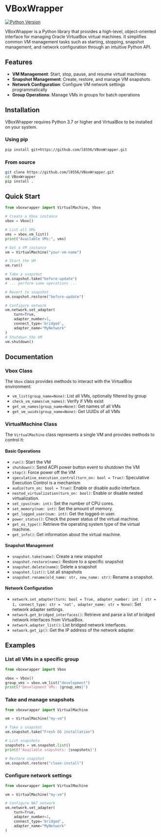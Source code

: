 # VBoxWrapper

[![Python Version](https://img.shields.io/badge/python-3.7%20%7C%203.8%20%7C%203.9%20%7C%203.10%20%7C%203.11-blue)](https://www.python.org/)

VBoxWrapper is a Python library that provides a high-level,
object-oriented interface for managing Oracle VirtualBox virtual machines.
It simplifies common VM management tasks such as starting, stopping,
snapshot management, and network configuration through an intuitive Python API.

## Features

- **VM Management**: Start, stop, pause, and resume virtual machines
- **Snapshot Management**: Create, restore, and manage VM snapshots
- **Network Configuration**: Configure VM network settings programmatically
- **Group Operations**: Manage VMs in groups for batch operations

## Installation

VBoxWrapper requires Python 3.7 or higher and VirtualBox to be installed
on your system.

### Using pip

```bash
pip install git+https://github.com/l8556/VBoxWrapper.git
```

### From source

```bash
git clone https://github.com/l8556/VBoxWrapper.git
cd VBoxWrapper
pip install .
```

## Quick Start

```python
from vboxwrapper import VirtualMachine, Vbox

# Create a Vbox instance
vbox = Vbox()

# List all VMs
vms = vbox.vm_list()
print("Available VMs:", vms)

# Get a VM instance
vm = VirtualMachine("your-vm-name")

# Start the VM
vm.run()

# Take a snapshot
vm.snapshot.take("before-update")
# ... perform some operations ...

# Revert to snapshot
vm.snapshot.restore("before-update")

# Configure network
vm.network.set_adapter(
    turn=True,
    adapter_number=1,
    connect_type='bridged',
    adapter_name="MyNetwork"
)
# Shutdown the VM
vm.shutdown()
```

## Documentation

### Vbox Class

The `Vbox` class provides methods to interact with the VirtualBox environment:

- `vm_list(group_name=None)`: List all VMs, optionally filtered by group
- `check_vm_names(vm_names)`: Verify if VMs exist
- `get_vm_names(group_name=None)`: Get names of all VMs
- `get_vm_uuids(group_name=None)`: Get UUIDs of all VMs

### VirtualMachine Class

The `VirtualMachine` class represents a single VM and provides methods
to control it:

#### Basic Operations

- `run()`: Start the VM
- `shutdown()`: Send ACPI power button event to shutdown the VM
- `stop()`: Force power off the VM
- `speculative_execution_control(turn_on: bool = True)`:
Speculative Execution Control is a mechanism
- `audio(turn_on: bool = True)`: Enable or disable audio interface.
- `nested_virtualization(turn_on: bool)`: Enable or disable nested virtualization.
- `set_cpus(num: int)`: Set the number of CPU cores.
- `set_memory(num: int)`: Set the amount of memory.
- `get_logged_user(num: int)`: Get the logged-in user.
- `power_status()`: Check the power status of the virtual machine.
- `get_os_type()`: Retrieve the operating system type of the virtual machine.
- `get_info()`: Get information about the virtual machine.

#### Snapshot Management

- `snapshot.take(name)`: Create a new snapshot
- `snapshot.restore(name)`: Restore to a specific snapshot
- `snapshot.delete(name)`: Delete a snapshot
- `snapshot.list()`: List all snapshots
- `snapshot.rename(old_name: str, new_name: str)`: Rename a snapshot.

#### Network Configuration

- `network.set_adapter(turn: bool = True, adapter_number: int | str = 1,
  connect_type: str = 'nat', adapter_name: str = None)`: Set network
  adapter settings.
- `network.get_bridged_interfaces()`: Retrieve and parse a list of
  bridged network interfaces from VirtualBox.
- `network.adapter_list()`: List bridged network interfaces.
- `network.get_ip()`: Get the IP address of the network adapter.

## Examples

### List all VMs in a specific group

```python
from vboxwrapper import Vbox

vbox = Vbox()
group_vms = vbox.vm_list("development")
print(f"Development VMs: {group_vms}")
```

### Take and manage snapshots

```python
from vboxwrapper import VirtualMachine

vm = VirtualMachine("my-vm")

# Take a snapshot
vm.snapshot.take("Fresh OS installation")

# List snapshots
snapshots = vm.snapshot.list()
print(f"Available snapshots: {snapshots}")

# Restore snapshot
vm.snapshot.restore("clean-install")
```

### Configure network settings

```python
from vboxwrapper import VirtualMachine

vm = VirtualMachine("my-vm")

# Configure NAT network
vm.network.set_adapter(
    turn=True,
    adapter_number=1,
    connect_type='bridged',
    adapter_name="MyNetwork"
)
```
